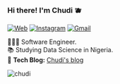 
### Hi there! I'm Chudi 🫐

[![Web](https://img.shields.io/static/v1?label=Portfolio&message=%20&color=blue&logo=&style=flat-square&logoColor=white)](https://chudi.vercel.app)
[![Instagram](https://img.shields.io/static/v1?label=Instagram&message=%20&color=blue&logo=Instagram&style=flat-square&logoColor=white)](https://www.instagram.com/mrofoma/)
[![Gmail](https://img.shields.io/static/v1?label=Mail&message=%20&color=blue&logo=gmail&style=flat-square&logoColor=white)](mailto:ofoma.chudi)
  
  
👨🏾‍💻 Software Engineer.<br>
📚 Studying Data Science in Nigeria.<br>
📝 **Tech Blog:** [Chudi's blog](https://blog-chudi.vercel.app/)

<p align="left"> <img src="https://komarev.com/ghpvc/?username=ochudi&label=Profile%20views&color=0e75b6&style=flat" alt="chudi" /></p>
